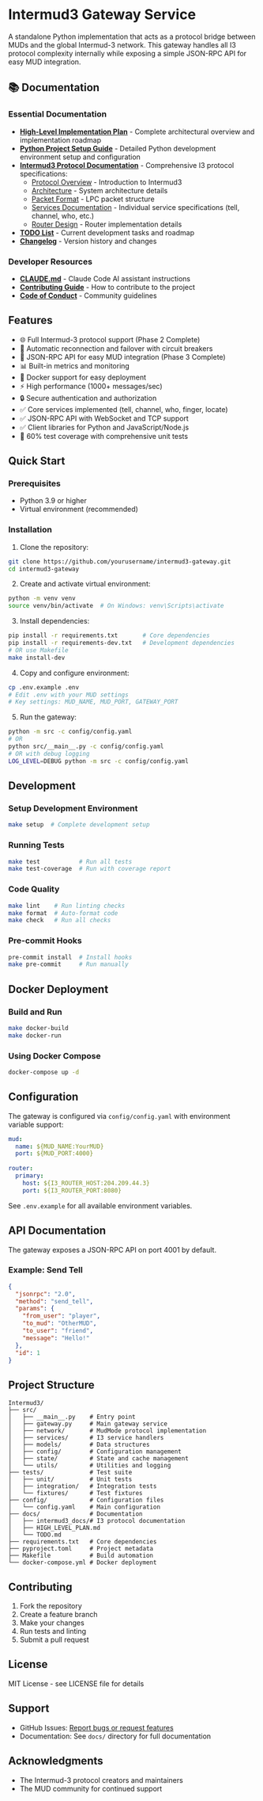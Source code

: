# Intermud3 Gateway Service

A standalone Python implementation that acts as a protocol bridge between MUDs and the global Intermud-3 network. This gateway handles all I3 protocol complexity internally while exposing a simple JSON-RPC API for easy MUD integration.

## 📚 Documentation

### Essential Documentation
- **[High-Level Implementation Plan](docs/HIGH_LEVEL_PLAN.md)** - Complete architectural overview and implementation roadmap
- **[Python Project Setup Guide](docs/python/python_project.md)** - Detailed Python development environment setup and configuration
- **[Intermud3 Protocol Documentation](docs/intermud3_docs/)** - Comprehensive I3 protocol specifications:
  - [Protocol Overview](docs/intermud3_docs/overview.md) - Introduction to Intermud3
  - [Architecture](docs/intermud3_docs/architecture.md) - System architecture details
  - [Packet Format](docs/intermud3_docs/packet-format.md) - LPC packet structure
  - [Services Documentation](docs/intermud3_docs/services/) - Individual service specifications (tell, channel, who, etc.)
  - [Router Design](docs/intermud3_docs/router-design.md) - Router implementation details
- **[TODO List](docs/TODO.md)** - Current development tasks and roadmap
- **[Changelog](docs/CHANGELOG.md)** - Version history and changes

### Developer Resources
- **[CLAUDE.md](CLAUDE.md)** - Claude Code AI assistant instructions
- **[Contributing Guide](CONTRIBUTING.md)** - How to contribute to the project
- **[Code of Conduct](CODE_OF_CONDUCT.md)** - Community guidelines

## Features

- 🌐 Full Intermud-3 protocol support (Phase 2 Complete)
- 🔄 Automatic reconnection and failover with circuit breakers
- 📡 JSON-RPC API for easy MUD integration (Phase 3 Complete)
- 📊 Built-in metrics and monitoring 
- 🐳 Docker support for easy deployment
- ⚡ High performance (1000+ messages/sec)
- 🔒 Secure authentication and authorization
- ✅ Core services implemented (tell, channel, who, finger, locate)
- ✅ JSON-RPC API with WebSocket and TCP support
- ✅ Client libraries for Python and JavaScript/Node.js
- 🔧 60% test coverage with comprehensive unit tests

## Quick Start

### Prerequisites

- Python 3.9 or higher
- Virtual environment (recommended)

### Installation

1. Clone the repository:
```bash
git clone https://github.com/yourusername/intermud3-gateway.git
cd intermud3-gateway
```

2. Create and activate virtual environment:
```bash
python -m venv venv
source venv/bin/activate  # On Windows: venv\Scripts\activate
```

3. Install dependencies:
```bash
pip install -r requirements.txt       # Core dependencies
pip install -r requirements-dev.txt   # Development dependencies
# OR use Makefile
make install-dev
```

4. Copy and configure environment:
```bash
cp .env.example .env
# Edit .env with your MUD settings
# Key settings: MUD_NAME, MUD_PORT, GATEWAY_PORT
```

5. Run the gateway:
```bash
python -m src -c config/config.yaml
# OR
python src/__main__.py -c config/config.yaml
# OR with debug logging
LOG_LEVEL=DEBUG python -m src -c config/config.yaml
```

## Development

### Setup Development Environment

```bash
make setup  # Complete development setup
```

### Running Tests

```bash
make test           # Run all tests
make test-coverage  # Run with coverage report
```

### Code Quality

```bash
make lint    # Run linting checks
make format  # Auto-format code
make check   # Run all checks
```

### Pre-commit Hooks

```bash
pre-commit install  # Install hooks
make pre-commit     # Run manually
```

## Docker Deployment

### Build and Run

```bash
make docker-build
make docker-run
```

### Using Docker Compose

```bash
docker-compose up -d
```

## Configuration

The gateway is configured via `config/config.yaml` with environment variable support:

```yaml
mud:
  name: ${MUD_NAME:YourMUD}
  port: ${MUD_PORT:4000}
  
router:
  primary:
    host: ${I3_ROUTER_HOST:204.209.44.3}
    port: ${I3_ROUTER_PORT:8080}
```

See `.env.example` for all available environment variables.

## API Documentation

The gateway exposes a JSON-RPC API on port 4001 by default.

### Example: Send Tell

```json
{
  "jsonrpc": "2.0",
  "method": "send_tell",
  "params": {
    "from_user": "player",
    "to_mud": "OtherMUD",
    "to_user": "friend",
    "message": "Hello!"
  },
  "id": 1
}
```

## Project Structure

```
Intermud3/
├── src/
│   ├── __main__.py    # Entry point
│   ├── gateway.py     # Main gateway service
│   ├── network/       # MudMode protocol implementation
│   ├── services/      # I3 service handlers
│   ├── models/        # Data structures
│   ├── config/        # Configuration management
│   ├── state/         # State and cache management
│   └── utils/         # Utilities and logging
├── tests/             # Test suite
│   ├── unit/          # Unit tests
│   ├── integration/   # Integration tests
│   └── fixtures/      # Test fixtures
├── config/            # Configuration files
│   └── config.yaml    # Main configuration
├── docs/              # Documentation
│   ├── intermud3_docs/# I3 protocol documentation
│   ├── HIGH_LEVEL_PLAN.md
│   └── TODO.md
├── requirements.txt   # Core dependencies
├── pyproject.toml     # Project metadata
├── Makefile           # Build automation
└── docker-compose.yml # Docker deployment
```

## Contributing

1. Fork the repository
2. Create a feature branch
3. Make your changes
4. Run tests and linting
5. Submit a pull request

## License

MIT License - see LICENSE file for details

## Support

- GitHub Issues: [Report bugs or request features](https://github.com/yourusername/intermud3-gateway/issues)
- Documentation: See `docs/` directory for full documentation

## Acknowledgments

- The Intermud-3 protocol creators and maintainers
- The MUD community for continued support